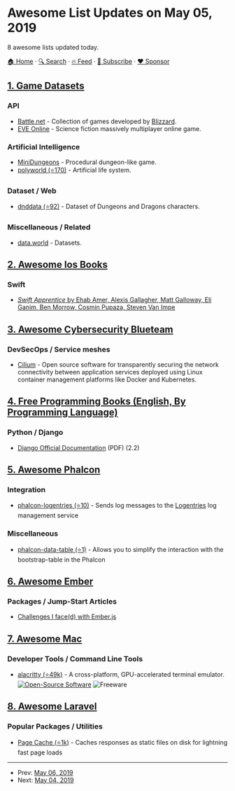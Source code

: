 # Awesome List Updates on May 05, 2019

8 awesome lists updated today.

[🏠 Home](/README.md) · [🔍 Search](https://www.trackawesomelist.com/search/) · [🔥 Feed](https://www.trackawesomelist.com/rss.xml) · [📮 Subscribe](https://trackawesomelist.us17.list-manage.com/subscribe?u=d2f0117aa829c83a63ec63c2f&id=36a103854c) · [❤️  Sponsor](https://github.com/sponsors/theowenyoung)



## [1. Game Datasets](/content/leomaurodesenv/game-datasets/README.md)

### API

*   [Battle.net](https://develop.battle.net/) - Collection of games developed by [Blizzard](https://www.blizzard.com).
*   [EVE Online](https://www.programmableweb.com/api/eve-online-crest-carbon-restful) - Science fiction massively multiplayer online game.

### Artificial Intelligence

*   [MiniDungeons](http://minidungeons.com/) - Procedural dungeon-like game.
*   [polyworld (⭐170)](https://github.com/polyworld/polyworld) - Artificial life system.

### Dataset / Web

*   [dnddata (⭐92)](https://github.com/oganm/dnddata) - Dataset of Dungeons and Dragons characters.

### Miscellaneous / Related

*   [data.world](https://data.world) - Datasets.

## [2. Awesome Ios Books](/content/bystritskiy/awesome-ios-books/README.md)

### Swift

*   [*Swift Apprentice* by Ehab Amer, Alexis Gallagher, Matt Galloway, Eli Ganim, Ben Morrow, Cosmin Pupaza, Steven Van Impe](https://store.raywenderlich.com/products/swift-apprentice)

## [3. Awesome Cybersecurity Blueteam](/content/fabacab/awesome-cybersecurity-blueteam/README.md)

### DevSecOps / Service meshes

*   [Cilium](https://cilium.io/) - Open source software for transparently securing the network connectivity between application services deployed using Linux container management platforms like Docker and Kubernetes.

## [4. Free Programming Books (English, By Programming Language)](/content/EbookFoundation/free-programming-books/README.md)

### Python / Django

*   [Django Official Documentation](https://buildmedia.readthedocs.org/media/pdf/django/2.2.x/django.pdf) (PDF) (2.2)

## [5. Awesome Phalcon](/content/phalcon/awesome-phalcon/README.md)

### Integration

*   [phalcon-logentries (⭐10)](https://github.com/phalcon-orphanage/phalcon-logentries) - Sends log messages to the [Logentries](https://logentries.com/) log management service

### Miscellaneous

*   [phalcon-data-table (⭐1)](https://github.com/maslo2017/phalcon-data-table) - Allows you to simplify the interaction with the bootstrap-table in the Phalcon

## [6. Awesome Ember](/content/ember-community-russia/awesome-ember/README.md)

### Packages / Jump-Start Articles

*   [Challenges I face(d) with Ember.js](https://medium.com/@sarbbottam/challenges-i-face-with-ember-js-59bfba30416e)

## [7. Awesome Mac](/content/jaywcjlove/awesome-mac/README.md)

### Developer Tools / Command Line Tools

*   [alacritty (⭐49k)](https://github.com/jwilm/alacritty) - A cross-platform, GPU-accelerated terminal emulator. [![Open-Source Software](https://jaywcjlove.github.io/sb/ico/min-oss.svg "Open Source Software")](https://github.com/jwilm/alacritty) ![Freeware](https://jaywcjlove.github.io/sb/ico/min-free.svg "Freeware")

## [8. Awesome Laravel](/content/chiraggude/awesome-laravel/README.md)

### Popular Packages / Utilities

*   [Page Cache (⭐1k)](https://github.com/JosephSilber/page-cache) - Caches responses as static files on disk for lightning fast page loads

---

- Prev: [May 06, 2019](/content/2019/05/06/README.md)
- Next: [May 04, 2019](/content/2019/05/04/README.md)